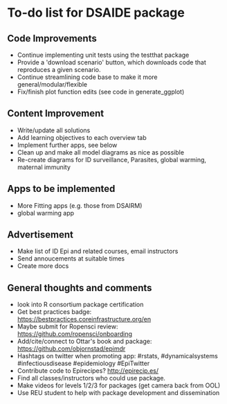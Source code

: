 # To-do list for DSAIDE package

## Code Improvements
* Continue implementing unit tests using the testthat package
* Provide a 'download scenario' button, which downloads code that reproduces a given scenario.
* Continue streamlining code base to make it more general/modular/flexible
* Fix/finish plot function edits (see code in generate_ggplot)

## Content Improvement
* Write/update all solutions
* Add learning objectives to each overview tab
* Implement further apps, see below
* Clean up and make all model diagrams as nice as possible
* Re-create diagrams for ID surveillance, Parasites, global warming, maternal immunity


## Apps to be implemented
* More Fitting apps (e.g. those from DSAIRM)
* global warming app

## Advertisement
* Make list of ID Epi and related courses, email instructors
* Send annoucements at suitable times
* Create more docs


## General thoughts and comments
* look into R consortium package certification
* Get best practices badge: https://bestpractices.coreinfrastructure.org/en
* Maybe submit for Ropensci review: https://github.com/ropensci/onboarding
* Add/cite/connect to Ottar's book and package: https://github.com/objornstad/epimdr
* Hashtags on twitter when promoting app: #rstats, #dynamicalsystems #infectiousdisease #epidemiology #EpiTwitter
* Contribute code to Epirecipes? http://epirecip.es/
* Find all classes/instructors who could use package.
* Make videos for levels 1/2/3 for packages (get camera back from OOL)
* Use REU student to help with package development and dissemination
